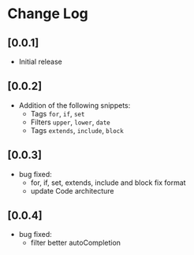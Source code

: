 # Change Log

## [0.0.1]

- Initial release

## [0.0.2]
- Addition of the following snippets:
  - Tags `for`, `if`, `set`
  - Filters `upper`, `lower`, `date`
  - Tags `extends`, `include`, `block`

## [0.0.3]
- bug fixed:
    - for, if, set, extends, include and block fix format
    - update Code architecture

## [0.0.4]
- bug fixed:
    - filter better autoCompletion
